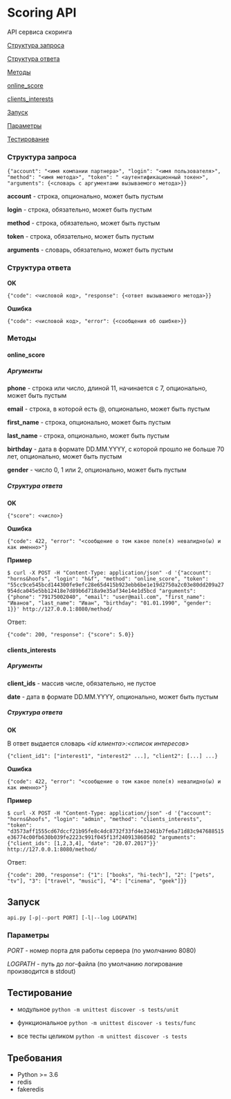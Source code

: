 # Scoring API
API сервиса скоринга

[Структура запроса](#Структура-запроса)

[Структура ответа](#Структура-ответа)

[Методы](#Методы)

[online_score](#online_score)

[clients_interests](#clients_interests)

[Запуск](#Запуск)

[Параметры](#Параметры)

[Тестирование](#Тестирование)

### Структура запроса

`{"account": "<имя компании партнера>", "login": "<имя пользователя>", "method": "<имя метода>", "token": "
<аутентификационный токен>", "arguments": {<словарь с аргументами вызываемого метода>}}`

**account** - строка, опционально, может быть пустым

**login** - строка, обязательно, может быть пустым

**method** - строка, обязательно, может быть пустым

**token** - строка, обязательно, может быть пустым

**arguments** - словарь, обязательно, может быть пустым

### Структура ответа

**OK**

`{"code": <числовой код>, "response": {<ответ вызываемого метода>}}`

**Ошибка**

`{"code": <числовой код>, "error": {<сообщения об ошибке>}}`

### Методы

#### online_score

##### Аргументы

**phone** - строка или число, длиной 11, начинается с 7, опционально, может быть пустым

**email** - строка, в которой есть @, опционально, может быть пустым

**first_name** - строка, опционально, может быть пустым

**last_name** - строка, опционально, может быть пустым

**birthday** - дата в формате DD.MM.YYYY, с которой прошло не больше 70 лет, опционально, может быть пустым

**gender** - число 0, 1 или 2, опционально, может быть пустым

##### Структура ответа

**OK**

`{"score": <число>}`

**Ошибка**

`{"code": 422, "error": "<сообщение о том какое поле(я) невалидно(ы) и как именно>"}`

**Пример**

`$ curl -X POST -H "Content-Type: application/json" -d '{"account": "horns&hoofs", "login": "h&f", "method":
"online_score", "token":
"55cc9ce545bcd144300fe9efc28e65d415b923ebb6be1e19d2750a2c03e80dd209a27954dca045e5bb12418e7d89b6d718a9e35af34e14e1d5bcd
"arguments": {"phone": "79175002040", "email": "user@mail.com", "first_name": "Иванов", "last_name":
"Иван", "birthday": "01.01.1990", "gender": 1}}' http://127.0.0.1:8080/method/`

Ответ:

`{"code": 200, "response": {"score": 5.0}}`

#### clients_interests

##### Аргументы

**client_ids** - массив числе, обязательно, не пустое

**date** - дата в формате DD.MM.YYYY, опционально, может быть пустым

##### Структура ответа

**OK**

В ответ выдается словарь *<id клиента>:<список интересов>*

`{"client_id1": ["interest1", "interest2" ...], "client2": [...] ...}`

**Ошибка**

`{"code": 422, "error": "<сообщение о том какое поле(я) невалидно(ы) и как именно>"}`

**Пример**

`$ curl -X POST -H "Content-Type: application/json" -d '{"account": "horns&hoofs", "login": "admin", "method":
"clients_interests", "token":
"d3573aff1555cd67dccf21b95fe8c4dc8732f33fd4e32461b7fe6a71d83c947688515e36774c00fb630b039fe2223c991f045f13f240913860502
"arguments": {"client_ids": [1,2,3,4], "date": "20.07.2017"}}' http://127.0.0.1:8080/method/`

Ответ:

`{"code": 200, "response": {"1": ["books", "hi-tech"], "2": ["pets", "tv"], "3": ["travel", "music"], "4":
["cinema", "geek"]}}`

## Запуск
`api.py [-p|--port PORT] [-l|--log LOGPATH]`

### Параметры

*PORT* - номер порта для работы сервера (по умолчанию 8080)

*LOGPATH* - путь до лог-файла (по умолчанию логирование производится в stdout) 

## Тестирование

- модульное
  `python -m unittest discover -s tests/unit`

- функциональное
  `python -m unittest discover -s tests/func`

- все тесты целиком
  `python -m unittest discover -s tests`

## Требования
- Python >= 3.6
- redis
- fakeredis

